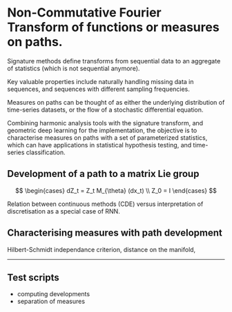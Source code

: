 # Non-Commutative Fourier Transform of functions or measures on paths.

Signature methods define transforms from sequential data
to an aggregate of statistics (which is not sequential anymore).

Key valuable properties include naturally handling missing data in sequences, 
and sequences with different sampling frequencies.

Measures on paths can be thought of as either 
the underlying distribution of time-series datasets,
or the flow of a stochastic differential equation.

Combining harmonic analysis tools with the signature transform,
and geometric deep learning for the implementation,
the objective is to characterise measures on paths 
with a set of parameterized statistics,
which can have applications in 
statistical hypothesis testing,
and time-series classification.

## Development of a path to a matrix Lie group

$$
\begin{cases}
dZ_t =  Z_t M_{\theta} (dx_t) \\
Z_0 = I
\end{cases}
$$

Relation between continuous methods (CDE) versus 
interpretation of discretisation as a special case of RNN.

## Characterising measures with path development

Hilbert-Schmidt independance criterion, 
distance on the manifold,

***

## Test scripts

- computing developments
- separation of measures


